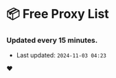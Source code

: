 # :package: Free Proxy List
### Updated every 15 minutes.

- Last updated: `2024-11-03 04:23`

:heart:
